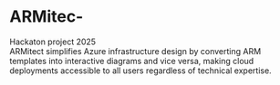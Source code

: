 # ARMitec-
Hackaton project 2025 <br />
ARMitect simplifies Azure infrastructure design by converting ARM templates into interactive diagrams and vice versa, making cloud deployments accessible to all users regardless of technical expertise.

